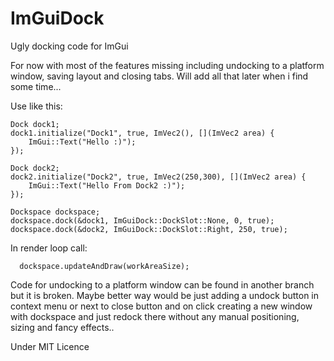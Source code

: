 # ImGuiDock
Ugly docking code for ImGui

For now with most of the features missing including undocking to a platform window, saving layout and closing tabs.
Will add all that later when i find some time...

Use like this:

	Dock dock1;
	dock1.initialize("Dock1", true, ImVec2(), [](ImVec2 area) {
		ImGui::Text("Hello :)");
	});
	
	Dock dock2;
	dock2.initialize("Dock2", true, ImVec2(250,300), [](ImVec2 area) {
		ImGui::Text("Hello From Dock2 :)");
	});
	
	Dockspace dockspace;
	dockspace.dock(&dock1, ImGuiDock::DockSlot::None, 0, true);
	dockspace.dock(&dock2, ImGuiDock::DockSlot::Right, 250, true);


In render loop call:

	  dockspace.updateAndDraw(workAreaSize);

Code for undocking to a platform window can be found in another branch but it is broken.
Maybe better way would be just adding a undock button in context menu or next to close button and on
click creating a new window with dockspace and just redock there without any manual positioning, sizing and fancy effects.. 

Under MIT Licence
